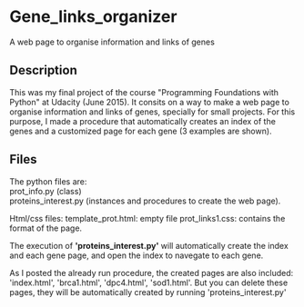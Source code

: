 # Gene_links_organizer
A web page to organise information and links of genes

## Description
This was my final project of the course "Programming Foundations with Python" at Udacity (June 2015). 
It consits on a way to make a web page to organise information and links of genes, specially for small projects.
For this purpose, I made a procedure that automatically creates an index of the genes and a customized page for each gene (3 examples are shown).
## Files
The python files are:                                                                                                                   
prot_info.py (class)                                     
proteins_interest.py (instances and procedures to create the web page).

Html/css files:
template_prot.html: empty file
prot_links1.css: contains the format of the page.

The execution of **'proteins_interest.py'** will automatically create the index and each gene page, and open the index to navegate to each gene.

As I posted the already run procedure, the created pages are also included: 'index.html', 'brca1.html', 'dpc4.html', 'sod1.html'. But you can delete these pages, they will be automatically created by running 'proteins_interest.py'

